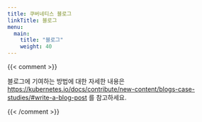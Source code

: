 ```yaml
---
title: 쿠버네티스 블로그
linkTitle: 블로그
menu:
  main:
    title: "블로그"
    weight: 40
---
```

{{< comment >}}

블로그에 기여하는 방법에 대한 자세한 내용은
https://kubernetes.io/docs/contribute/new-content/blogs-case-studies/#write-a-blog-post 를 참고하세요.

{{< /comment >}}
